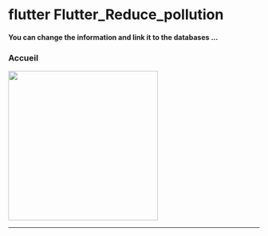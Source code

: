 
<h1> flutter Flutter_Reduce_pollution </h1> 
<h4> You can change the information and link it to the databases ...</h4>
<h3>Accueil</h3>
<img src="https://github.com/abenkoula71/flutter-food-pizza-dominos/blob/main/Screenshot_1643401922.png" width="300" /> <hr>
